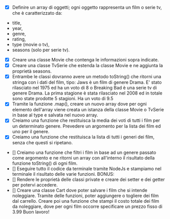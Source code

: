 -[x] Definire un array di oggetti; ogni oggetto rappresenta un film o serie tv, che è caratterizzato da: 
- title,
- year, 
- genre, 
- rating, 
- type (movie o tv), 
- seasons (solo per serie tv).

- [x] Creare una classe Movie che contenga le informazioni sopra indicate.
- [x] Creare una classe TvSerie che estenda la classe Movie e ne aggiunta la proprietà seasons.
- [x] Entrambe le classi dovranno avere un metodo toString() che ritorni una stringa con i dati del film, tipo: Jaws è un film di genere Drama. E' stato rilasciato nel 1975 ed ha un voto di 8 o Breaking Bad è una serie tv di genere Drama. La prima stagione è stata rilasciato nel 2008 ed in totale sono state prodotte 5 stagioni. Ha un voto di 9.5
- [x] Tramite la funzione .map(), creare un nuovo array dove per ogni elemento dell'array viene creata un istanza della classe Movie o TvSerie in base al type e salvata nel nuovo array.
- [x] Creiamo una funzione che restituisca la media dei voti di tutti i film per un determinato genere. Prevedere un argomento per la lista dei film ed uno per il genere.
- [x] Creiamo una funzione che restituisca la lista di tutti i generi dei film, senza che questi si ripetano.
- [] Creiamo una funzione che filtri i film in base ad un genere passato come argomento e ne ritorni un array con all'interno il risultato della funzione toString() di ogni film.
- [] Eseguire tutto il codice da terminale tramite NodeJs e stampiamo nel terminale il risultato delle varie funzioni.
BONUS:
- [] Rendere le proprietà delle classi private e creare dei setter e dei getter per potervi accedere.
- [] Creare una classe Cart dove poter salvare i film che si intende noleggiare. Tramite delle funzioni, poter aggiungere o togliere dei film dal carrello. Creare poi una funzione che stampi il costo totale dei film da noleggiare, dove per ogni film occorre specificare un prezzo fisso di 3.99
Buon lavoro!